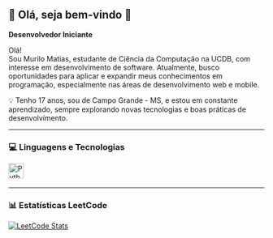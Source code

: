 ## 👋 Olá, seja bem-vindo 💐

**Desenvolvedor Iniciante**

Olá!  
Sou Murilo Matias, estudante de Ciência da Computação na UCDB, com interesse em desenvolvimento de software. Atualmente, busco oportunidades para aplicar e expandir meus conhecimentos em programação, especialmente nas áreas de desenvolvimento web e mobile.

💡 Tenho 17 anos, sou de Campo Grande - MS, e estou em constante aprendizado, sempre explorando novas tecnologias e boas práticas de desenvolvimento.

---

### 💻 Linguagens e Tecnologias

<img 
  align="left" 
  alt="Python" 
  title="Python" 
  width="30px" 
  style="padding-right: 10px;" 
  src="https://cdn.jsdelivr.net/gh/devicons/devicon@latest/icons/python/python-original.svg"
/>

<br/><br/>

---

### 📊 Estatísticas LeetCode

[![LeetCode Stats](https://leetcard.jacoblin.cool/mwilo?ext=contest)](https://leetcode.com/mwilo)
